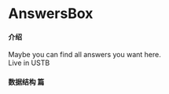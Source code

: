 # AnswersBox

#### 介绍
Maybe you can find all answers you want here.
<br>
Live in USTB
<br>

#### 数据结构 篇
